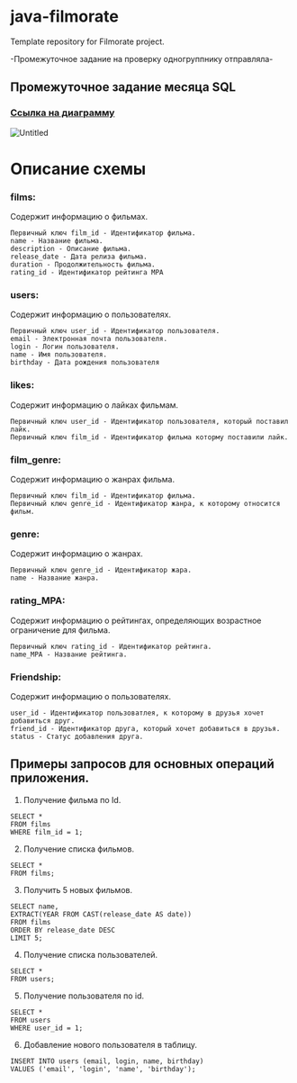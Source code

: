 # java-filmorate
Template repository for Filmorate project.

-Промежуточное задание на проверку одногруппнику отправляла-

## Промежуточное задание месяца SQL

### [Ссылка на диаграмму](https://dbdiagram.io/d/6453ac26dca9fb07c4814ace)

![Untitled](https://user-images.githubusercontent.com/108272134/236670837-d4d4a632-f66c-4eb3-9251-45f47ec41a2d.png)


# Описание схемы

### films:
Содержит информацию о фильмах.
```
Первичный ключ film_id - Идентификатор фильма.
name - Название фильма.
description - Описание фильма.
release_date - Дата релиза фильма.
duration - Продолжительность фильма.
rating_id - Идентификатор рейтинга MPA
```
### users:
Содержит информацию о пользователях.
```
Первичный ключ user_id - Идентификатор пользователя.
email - Электронная почта пользователя.
login - Логин пользователя.
name - Имя пользователя.
birthday - Дата рождения пользователя
```
### likes:
Содержит информацию о лайках фильмам.
```
Первичный ключ user_id - Идентификатор пользователя, который поставил лайк.
Первичный ключ film_id - Идентификатор фильма которму поставили лайк.
```
### film_genre:
Содержит информацию о жанрах фильма.
```
Первичный ключ film_id - Идентификатор фильма.
Первичный ключ genre_id - Идентификатор жанра, к которому относится фильм.
```
### genre:
Содержит информацию о жанрах.
```
Первичный ключ genre_id - Идентификатор жара.
name - Название жанра.
```
### rating_MPA:
Содержит информацию о рейтингах, определяющих возрастное ограничение для фильма.
```
Первичный ключ rating_id - Идентификатор рейтинга.
name_MPA - Название рейтинга.
```
### Friendship:
Содержит информацию о пользователях.
```
user_id - Идентификатор пользоватлея, к которому в друзья хочет добавиться друг.
friend_id - Идентификатор друга, который хочет добавиться в друзья.
status - Статус добавления друга.
```


## Примеры запросов для основных операций приложения.


1. Получение фильма по Id.
```
SELECT *
FROM films
WHERE film_id = 1;
```

2. Получение списка фильмов.
```
SELECT *
FROM films;
```

3. Получить 5 новых фильмов.
```
SELECT name,
EXTRACT(YEAR FROM CAST(release_date AS date))
FROM films
ORDER BY release_date DESC
LIMIT 5;
```

4. Получение списка пользователей.
```
SELECT *
FROM users;
```

5. Получение пользователя по id.
```
SELECT *
FROM users
WHERE user_id = 1;
```

6. Добавление нового пользователя в таблицу.
```
INSERT INTO users (email, login, name, birthday)
VALUES ('email', 'login', 'name', 'birthday');
```